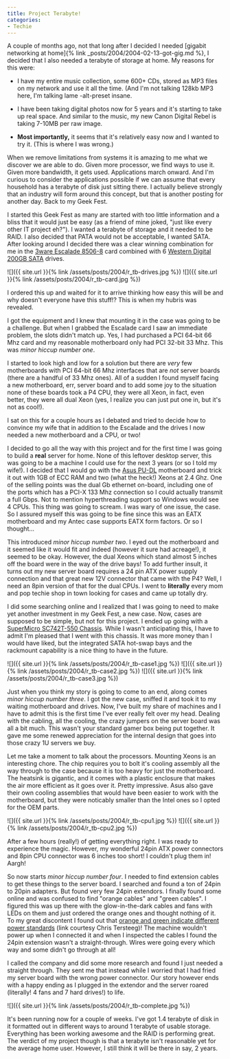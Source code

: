 ```yaml
---
title: Project Terabyte!
categories:
- Techie
---
```


A couple of months ago, not that long after I decided I needed [gigabit networking at home]{% link _posts/2004/2004-02-13-got-gig.md %}, I decided that I also needed a terabyte of storage at home. My reasons for this were:

  * I have my entire music collection, some 600+ CDs, stored as MP3 files on my network and use it all the time. (And I'm not talking 128kb MP3 here, I'm talking lame -alt-preset insane.

  * I have been taking digital photos now for 5 years and it's starting to take up real space. And similar to the music, my new Canon Digital Rebel is taking 7-10MB per raw image.

  * **Most importantly,** it seems that it's relatively easy now and I wanted to try it. (This is where I was wrong.)

When we remove limitations from systems it is amazing to me what we discover we are able to do. Given more processor, we find ways to use it. Given more bandwidth, it gets used. Applications march onward. And I'm curious to consider the applications possible if we can assume that every household has a terabyte of disk just sitting there. I actually believe strongly that an industry will form around this concept, but that is another posting for another day. Back to my Geek Fest.

I started this Geek Fest as many are started with too little information and a bliss that it would just be easy (as a friend of mine joked, "just like every other IT project eh?"). I wanted a terabyte of storage and it needed to be RAID. I also decided that PATA would not be acceptable, I wanted SATA. After looking around I decided there was a clear winning combination for me in the [3ware Escalade 8506-8](http://www.3ware.com/products/serial_ata8000.asp) card combined with 6 [Western Digital 200GB SATA](http://www.westerndigital.com/en/products/products.asp?DriveID=58) drives.

![]({{ site.url }}{% link /assets/posts/2004/r_tb-drives.jpg %}) ![]({{ site.url }}{% link /assets/posts/2004/r_tb-card.jpg %})

I ordered this up and waited for it to arrive thinking how easy this will be and why doesn't everyone have this stuff!? This is when my hubris was revealed.

I got the equipment and I knew that mounting it in the case was going to be a challenge. But when I grabbed the Escalade card I saw an immediate problem, the slots didn't match up. Yes, I had purchased a PCI 64-bit 66 Mhz card and my reasonable motherboard only had PCI 32-bit 33 Mhz. This was _minor hiccup number one_.

I started to look high and low for a solution but there are _very_ few motherboards with PCI 64-bit 66 Mhz interfaces that are _not_ server boards (there are a handful of 33 Mhz ones). All of a sudden I found myself facing a new motherboard, err, server board and to add some joy to the situation none of these boards took a P4 CPU, they were all Xeon, in fact, even better, they were all dual Xeon (yes, I realize you can just put one in, but it's not as cool!).

I sat on this for a couple hours as I debated and tried to decide how to convince my wife that in addition to the Escalade and the drives I now needed a new motherboard and a CPU, or two!

I decided to go all the way with this project and for the first time I was going to build a **real** server for home. None of this leftover desktop server, this was going to be a machine I could use for the next 3 years (or so I told my wife!). I decided that I would go with the [Asus PU-DL](http://usa.asus.com/products/server/srv-mb/pu-dl/overview.htm) motherboard and trick it out with 1GB of ECC RAM and two (what the heck!) Xeons at 2.4 Ghz. One of the selling points was the dual Gb ethernet on-board, including one of the ports which has a PCI-X 133 Mhz connection so I could actually transmit a full Gbps. Not to mention hyperthreading support so Windows would see 4 CPUs. This thing was going to scream. I was wary of one issue, the case. So I assured myself this was going to be fine since this was an EATX motherboard and my Antec case supports EATX form factors. Or so I thought...

This introduced _minor hiccup number two_. I eyed out the motherboard and it seemed like it would fit and indeed (however it sure had acreage!), it seemed to be okay. However, the dual Xeons which stand almost 5 inches off the board were in the way of the drive bays! To add further insult, it turns out my new server board requires a 24 pin ATX power supply connection and that great new 12V connector that came with the P4? Well, I need an 8pin version of that for the dual CPUs. I went to **literally** every mom and pop techie shop in town looking for cases and came up totally dry.

I did some searching online and I realized that I was going to need to make yet another investment in my Geek Fest, a new case. Now, cases are supposed to be simple, but not for this project. I ended up going with a [SuperMicro SC742T-550 Chassis](http://www.supermicro.com/products/chassis/4U/742/SC742T-550.cfm?PID=TWR). While I wasn't anticipating this, I have to admit I'm pleased that I went with this chassis. It was more money than I would have liked, but the integrated SATA hot-swap bays and the rackmount capability is a nice thing to have in the future.

![]({{ site.url }}{% link /assets/posts/2004/r_tb-case1.jpg %}) ![]({{ site.url }}{% link /assets/posts/2004/r_tb-case2.jpg %}) ![]({{ site.url }}{% link /assets/posts/2004/r_tb-case3.jpg %})

Just when you think my story is going to come to an end, along comes _minor hiccup number three_. I got the new case, sniffed it and took it to my waiting motherboard and drives. Now, I've built my share of machines and I have to admit this is the first time I've ever really felt over my head. Dealing with the cabling, all the cooling, the crazy jumpers on the server board was all a bit much. This wasn't your standard gamer box being put together. It gave me some renewed appreciation for the internal design that goes into those crazy 1U servers we buy.

Let me take a moment to talk about the processors. Mounting Xeons is an interesting chore. The chip requires you to bolt it's cooling assembly all the way through to the case because it is too heavy for just the motherboard. The heatsink is gigantic, and it comes with a plastic enclosure that makes the air more efficient as it goes over it. Pretty impressive. Asus also gave their own cooling assemblies that would have been easier to work with the motherboard, but they were noticably smaller than the Intel ones so I opted for the OEM parts.

![]({{ site.url }}{% link /assets/posts/2004/r_tb-cpu1.jpg %}) ![]({{ site.url }}{% link /assets/posts/2004/r_tb-cpu2.jpg %})

After a few hours (really!) of getting everything right. I was ready to experience the magic. However, my wonderful 24pin ATX power connectors and 8pin CPU connector was 6 inches too short! I couldn't plug them in! Aargh!

So now starts _minor hiccup number four_. I needed to find extension cables to get these things to the server board. I searched and found a ton of 24pin to 20pin adapters. But found very few 24pin extendors. I finally found some online and was confused to find "orange cables" and "green cables". I figured this was up there with the glow-in-the-dark cables and fans with LEDs on them and just ordered the orange ones and thought nothing of it. To my great discontent I found out that [orange and green indicate different power standards](http://www.amtrade.com/pc_power/eps_wtx_ges_power_supply.htm) (link courtesy Chris Tersteeg)! The machine wouldn't power up when I connected it and when I inspected the cables I found the 24pin extension wasn't a straight-through. Wires were going every which way and some didn't go through at all!

I called the company and did some more research and found I just needed a straight through. They sent me that instead while I worried that I had fried my server board with the wrong power connector. Our story however ends with a happy ending as I plugged in the extendor and the server roared (literally! 4 fans and 7 hard drives!) to life.

![]({{ site.url }}{% link /assets/posts/2004/r_tb-complete.jpg %})

It's been running now for a couple of weeks. I've got 1.4 terabyte of disk in it formatted out in different ways to around 1 terabyte of usable storage. Everything has been working awesome and the RAID is performing great. The verdict of my project though is that a terabyte isn't reasonable yet for the average home user. However, I still think it will be there in say, 2 years.
